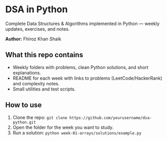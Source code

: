 # DSA in Python
Complete Data Structures & Algorithms implemented in Python — weekly updates, exercises, and notes.

**Author:** Fhiroz Khan Shaik

## What this repo contains
- Weekly folders with problems, clean Python solutions, and short explanations.
- README for each week with links to problems (LeetCode/HackerRank) and complexity notes.
- Small utilities and test scripts.

## How to use
1. Clone the repo: `git clone https://github.com/yourusername/dsa-python.git`
2. Open the folder for the week you want to study.
3. Run a solution: `python week-01-arrays/solutions/example.py`


